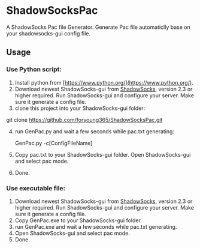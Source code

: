 # ShadowSocksPac

A ShadowSocks Pac file Generator. Generate Pac file automaticlly base on your shadowsocks-gui config file.

## Usage

### Use Python script:

1. Install python from [https://www.python.org/](https://www.python.org/).
2. Download newest ShadowSocks-gui from [ShadowSocks](http://sourceforge.net/projects/shadowsocksgui/files/dist/), version 2.3 or higher required. Run ShadowSocks-gui and configure your server. Make sure it generate a config file.
3. clone this project into your ShadowSocks-gui folder:

  git clone https://github.com/foryoung365/ShadowSocksPac.git

4. run GenPac.py and wait a few seconds while pac.txt generating:

    GenPac.py -c[ConfigFileName]
  
5. Copy pac.txt to your ShadowSocks-gui folder. Open ShadowSocks-gui and select pac mode.
6. Done.

### Use executable file:
1. Download newest ShadowSocks-gui from [ShadowSocks](http://sourceforge.net/projects/shadowsocksgui/files/dist/), version 2.3 or higher required. Run ShadowSocks-gui and configure your server. Make sure it generate a config file.
2. Copy GenPac.exe to your ShadowSocks-gui folder.
3. run GenPac.exe and wait a few seconds while pac.txt generating.
4. Open ShadowSocks-gui and select pac mode.
5. Done.

